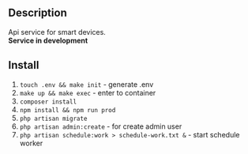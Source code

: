 ## Description
Api service for smart devices.  
**Service in development**

## Install

1. `touch .env && make init` - generate .env
1. `make up && make exec` - enter to container
1. `composer install`
1. `npm install && npm run prod`
1. `php artisan migrate`
1. `php artisan admin:create` - for create admin user
1. `php artisan schedule:work > schedule-work.txt &` - start schedule worker
